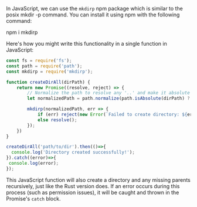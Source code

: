 In JavaScript, we can use the `mkdirp` npm package which is similar to the posix mkdir -p command. You can install it using npm with the following command: 

npm i mkdirp

Here's how you might write this functionality in a single function in JavaScript:

```javascript
const fs = require('fs');
const path = require('path');
const mkdirp = require('mkdirp');

function createDirAll(dirPath) {
    return new Promise((resolve, reject) => {
        // Normalize the path to resolve any '..' and make it absolute if necessary
        let normalizedPath = path.normalize(path.isAbsolute(dirPath) ? dirPath : path.join(process.cwd(), dirPath));

        mkdirp(normalizedPath, err => {
            if (err) reject(new Error(`Failed to create directory: ${err}`));
            else resolve();
        });
    })
}

createDirAll('path/to/dir').then(()=>{
  console.log('Directory created successfully!');
}).catch((error)=>{
 console.log(error);
});
```
This JavaScript function will also create a directory and any missing parents recursively, just like the Rust version does. If an error occurs during this process (such as permission issues), it will be caught and thrown in the Promise's `catch` block.
